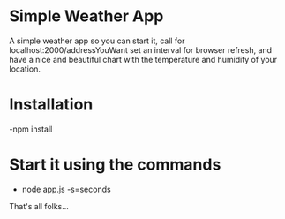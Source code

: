 # Simple Weather App


A simple weather app so you can start it, call for localhost:2000/addressYouWant set an interval for browser refresh, and have a nice and beautiful chart with the temperature and humidity of your location.

# Installation
-npm install

# Start it using the commands

  - node app.js -s=seconds

That's all folks...
